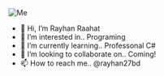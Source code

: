 <img src="https://media-exp1.licdn.com/dms/image/C4D16AQFq8Y4l_1-vCg/profile-displaybackgroundimage-shrink_200_800/0/1655266010298?e=2147483647&v=beta&t=Kp_ocXbheRPAusizF8zTEsNC5DLnJ7A3hoknHNFrtV4" alt="Me">

- 👋 Hi, I’m Rayhan Raahat
- 👀 I’m interested in.. Programing
- 🌱 I’m currently learning.. Professonal C#
- 💞️ I’m looking to collaborate on.. Coming!
- 📫 How to reach me.. @rayhan27bd

<!---
rayhan27bd/rayhan27bd is a ✨ special ✨ repository because its `README.md` (this file) appears on your GitHub profile.
You can click the Preview link to take a look at your changes.
--->
